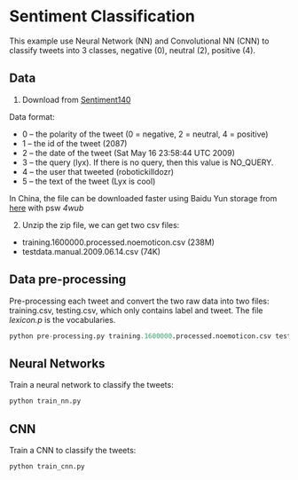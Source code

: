 # Sentiment Classification

This example use Neural Network (NN) and Convolutional NN (CNN) to classify tweets into 3 classes, negative (0), neutral (2), positive (4).

## Data

1. Download from [Sentiment140](http://help.sentiment140.com/for-students/)

 Data format:

 * 0 – the polarity of the tweet (0 = negative, 2 = neutral, 4 = positive)
 * 1 – the id of the tweet (2087)
 * 2 – the date of the tweet (Sat May 16 23:58:44 UTC 2009)
 * 3 – the query (lyx). If there is no query, then this value is NO_QUERY.
 * 4 – the user that tweeted (robotickilldozr)
 * 5 – the text of the tweet (Lyx is cool)

 In China, the file can be downloaded faster using Baidu Yun storage from [here](http://pan.baidu.com/s/1jHCiTb4) with psw *4wub*

2. Unzip the zip file, we can get two csv files:

 * training.1600000.processed.noemoticon.csv (238M)
 * testdata.manual.2009.06.14.csv (74K)

## Data pre-processing

Pre-processing each tweet and convert the two raw data into two files: training.csv, testing.csv, which only contains label and tweet. The file *lexicon.p* is the vocabularies.

```python
python pre-processing.py training.1600000.processed.noemoticon.csv testdata.manual.2009.06.14.csv
```

## Neural Networks

Train a neural network to classify the tweets:

```python
python train_nn.py
```

## CNN
Train a CNN to classify the tweets:

```python
python train_cnn.py
```